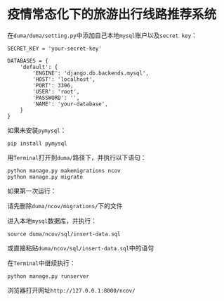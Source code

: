 # **疫情常态化下的旅游出行线路推荐系统**

在`duma/duma/setting.py`中添加自己本地`mysql`账户以及`secret key`：


```
SECRET_KEY = 'your-secret-key'

DATABASES = {
    'default': {
        'ENGINE': 'django.db.backends.mysql',
        'HOST': 'localhost',
        'PORT': 3306,
        'USER': 'root',
        'PASSWORD': '',
        'NAME': 'your-database',
    }
}   
```

如果未安装`pymysql`：


```
pip install pymysql
```

用`Terminal`打开到`duma/`路径下，并执行以下语句：


```
python manage.py makemigrations ncov
python manage.py migrate
```

如果第一次运行：

请先删除`duma/ncov/migrations/`下的文件

进入本地`mysql`数据库，并执行：

```
source duma/ncov/sql/insert-data.sql
```

或直接粘贴`duma/ncov/sql/insert-data.sql`中的语句

在`Terminal`中继续执行：

```
python manage.py runserver
```

浏览器打开网址`http://127.0.0.1:8000/ncov/`





